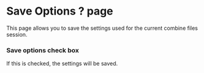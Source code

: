 # Save Options ? page

This page allows you to save the settings used for the current combine files session.

### Save options check box

If this is checked, the settings will be saved.
